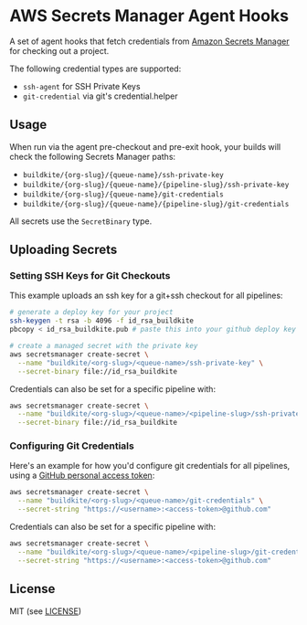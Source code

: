# AWS Secrets Manager Agent Hooks

A set of agent hooks that fetch credentials from [Amazon Secrets Manager](https://aws.amazon.com/secrets-manager/) for checking out a project.

The following credential types are supported:

- `ssh-agent` for SSH Private Keys
- `git-credential` via git's credential.helper

## Usage

When run via the agent pre-checkout and pre-exit hook, your builds will check the following Secrets Manager paths:

* `buildkite/{org-slug}/{queue-name}/ssh-private-key`
* `buildkite/{org-slug}/{queue-name}/{pipeline-slug}/ssh-private-key`
* `buildkite/{org-slug}/{queue-name}/git-credentials`
* `buildkite/{org-slug}/{queue-name}/{pipeline-slug}/git-credentials`

All secrets use the `SecretBinary` type.

## Uploading Secrets

### Setting SSH Keys for Git Checkouts

This example uploads an ssh key for a git+ssh checkout for all pipelines:

```bash
# generate a deploy key for your project
ssh-keygen -t rsa -b 4096 -f id_rsa_buildkite
pbcopy < id_rsa_buildkite.pub # paste this into your github deploy key

# create a managed secret with the private key
aws secretsmanager create-secret \
  --name "buildkite/<org-slug>/<queue-name>/ssh-private-key" \
  --secret-binary file://id_rsa_buildkite
```

Credentials can also be set for a specific pipeline with:

```bash
aws secretsmanager create-secret \
  --name "buildkite/<org-slug>/<queue-name>/<pipeline-slug>/ssh-private-key" \
  --secret-binary file://id_rsa_buildkite
```

### Configuring Git Credentials

Here's an example for how you'd configure git credentials for all pipelines, using a [GitHub personal access token](https://help.github.com/articles/creating-a-personal-access-token-for-the-command-line/):

```bash
aws secretsmanager create-secret \
  --name "buildkite/<org-slug>/<queue-name>/git-credentials" \
  --secret-string "https://<username>:<access-token>@github.com"
```

Credentials can also be set for a specific pipeline with:

```bash
aws secretsmanager create-secret \
  --name "buildkite/<org-slug>/<queue-name>/<pipeline-slug>/git-credentials" \
  --secret-string "https://<username>:<access-token>@github.com"
```

## License

MIT (see [LICENSE](LICENSE))
